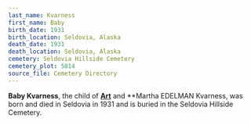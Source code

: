 ```yaml
---
last_name: Kvarness
first_name: Baby
birth_date: 1931
birth_location: Seldovia, Alaska
death_date: 1931
death_location: Seldovia, Alaska
cemetery: Seldovia Hillside Cemetery
cemetery_plot: 5014
source_file: Cemetery Directory
---
```

**Baby   Kvarness**, the child of [**Art**](./Kvarness_Arthur.md) and **Martha EDELMAN Kvarness, was born and died in Seldovia in 1931 and is buried in the Seldovia Hillside Cemetery.